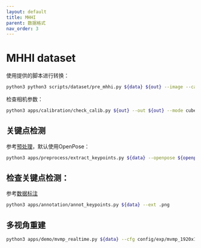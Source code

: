 ```yaml
---
layout: default
title: MHHI
parent: 数据格式
nav_order: 3
---
```


# MHHI dataset

使用提供的脚本进行转换：

```bash
python3 python3 scripts/dataset/pre_mhhi.py ${data} ${out} --image --camera
```

检查相机参数：

```bash
python3 apps/calibration/check_calib.py ${out} --out ${out} --mode cube --show --ext .png
```

## 关键点检测

参考[预处理](./preprocess.md)，默认使用OpenPose：

```bash
python3 apps/preprocess/extract_keypoints.py ${data} --openpose ${openpose} --ext .png
```

## 检查关键点检测：

参考[数据标注](../tools/annotation.md)

```bash
python3 apps/annotation/annot_keypoints.py ${data} --ext .png
```

## 多视角重建

```bash
python3 apps/demo/mvmp_realtime.py ${data} --cfg config/exp/mvmp_1920x1080.yml --vis_repro --out ${data}/output --cfg_opts width 1296 height 972 --undis
```


